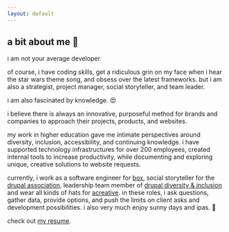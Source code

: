 ```yaml
---
layout: default
---
```

## a bit about me 🔮

i am not your average developer.

of course, i have coding skills, get a ridiculous grin on my face when i hear the star wars theme song, and obsess over the latest frameworks. but i am also a strategist, project manager, social storyteller, and team leader.

i am also fascinated by knowledge. 😍

i believe there is always an innovative, purposeful method for brands and companies to approach their projects, products, and websites.

my work in higher education gave me intimate perspectives around diversity, inclusion, accessibility, and continuing knowledge. i have supported technology infrastructures for over 200 employees, created internal tools to increase productivity, while documenting and exploring unique, creative solutions to website requests.

currently, i work as a software engineer for [box](https://www.box.com/), social storyteller for the [drupal association](https://drupal.org/), leadership team member of [drupal diversity & inclusion](https://drupaldiversity.com/) and wear all kinds of hats for [acreative](https://acreative.io/services). in these roles, i ask questions, gather data, provide options, and push the limits on client asks and development possibilities. i also very much enjoy sunny days and ipas. 🍻

check out [my resume](https://laughnan.box.com/v/alexlaughnanresume).
